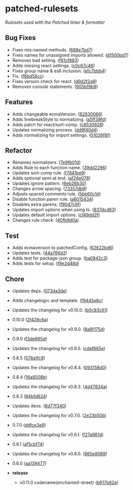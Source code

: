 # patched-rulesets

_Rulesets used with the Patched linter & formatter_



## Bug Fixes
  - Fixes mis-named methods.
  ([688e7bd7](https://github.com/alexseitsinger/patched-rulesets/commit/688e7bd73c90fd85ba7c3f3926b0f525639425f2))
  - Fixes names for unassigned imports allowed.
  ([d1500bd7](https://github.com/alexseitsinger/patched-rulesets/commit/d1500bd78ffdd0d7c2c2dd5b8ec8be0e8931654e))
  - Removes bad setting.
  ([f81cf883](https://github.com/alexseitsinger/patched-rulesets/commit/f81cf8835fa79ce0f63cb37f4429996001763e94))
  - Adds missing react settings.
  ([c0c67c46](https://github.com/alexseitsinger/patched-rulesets/commit/c0c67c46d6f12dabac1db0df2e6a74555c29e204))
  - Fixes group name & es6 inclusion.
  ([efc7bbb4](https://github.com/alexseitsinger/patched-rulesets/commit/efc7bbb4fb820f053a29974cbed67e537e4e1fe6))
  - Fix.
  ([f8bd56cc](https://github.com/alexseitsinger/patched-rulesets/commit/f8bd56cc136dedc9f5dd65944e17d1f4f9d937d3))
  - Fixes version check for react.
  ([d9d2f2a9](https://github.com/alexseitsinger/patched-rulesets/commit/d9d2f2a97496c8bd589d0a914439db97b4da7b4f))
  - Removes console statements.
  ([905bf9b9](https://github.com/alexseitsinger/patched-rulesets/commit/905bf9b95e81799dce9128b77387475a50c06f59))




## Features
  - Adds changeable ecmaVersion.
  ([82830066](https://github.com/alexseitsinger/patched-rulesets/commit/82830066060858cb8347cff92c111cc0dac677ca))
  - Adds linebreakStyle to normalizing.
  ([a5ff39fd](https://github.com/alexseitsinger/patched-rulesets/commit/a5ff39fd94232ec34756bc187418ea2c4778de7f))
  - Adds patch for react/sort-comp.
  ([c8530928](https://github.com/alexseitsinger/patched-rulesets/commit/c8530928f96cce22339bb2bc3efe6f69891c2a0e))
  - Updates normalizing process.
  ([dd9f40d4](https://github.com/alexseitsinger/patched-rulesets/commit/dd9f40d450af67e08112d58325aa47904452bda8))
  - Adds normalizing for import settings.
  ([01026f8f](https://github.com/alexseitsinger/patched-rulesets/commit/01026f8f2cbc3a4b2dd88e8c1a3ec13fc50f8c50))




## Refactor
  - Renames normalizers.
  ([7e9fb01d](https://github.com/alexseitsinger/patched-rulesets/commit/7e9fb01dbcfcf660e0e13e18de1060171fba1f03))
  - Adds Rule to each function name.
  ([39dd2296](https://github.com/alexseitsinger/patched-rulesets/commit/39dd2296162927e271993add66a19b9f82afe4ac))
  - Updates sort-comp rule.
  ([f7841be9](https://github.com/alexseitsinger/patched-rulesets/commit/f7841be9de7f2b9ed595365068d51f2a373acf70))
  - Adds optional semi at end.
  ([af24e078](https://github.com/alexseitsinger/patched-rulesets/commit/af24e078e7d997816104e837ee1af8a828fe905f))
  - Updates ignore pattern.
  ([6eb28b30](https://github.com/alexseitsinger/patched-rulesets/commit/6eb28b30514c2930eca53dd378da146a80f6fe87))
  - Changes arrow spacing.
  ([73357db9](https://github.com/alexseitsinger/patched-rulesets/commit/73357db98ad75a458bc3f65caa14f127cac28337))
  - Adjusts spaced comments rule.
  ([5bb60c1d](https://github.com/alexseitsinger/patched-rulesets/commit/5bb60c1dd715fc0fdfd74ae91e77074c9a90b296))
  - Disable function paren rule.
  ([a6015434](https://github.com/alexseitsinger/patched-rulesets/commit/a6015434b2c0ef445ad3ac1f396cd5d88de16cee))
  - Disables extra parens.
  ([f9047c9f](https://github.com/alexseitsinger/patched-rulesets/commit/f9047c9f3c1e1bbfce78054a7ef2c7483faeabb3))
  - Updates import options when using ts.
  ([837dcd83](https://github.com/alexseitsinger/patched-rulesets/commit/837dcd8304dcba1789ba6ec9bcbd33dc45c3cb8a))
  - Updates default import options.
  ([cf49dd2f](https://github.com/alexseitsinger/patched-rulesets/commit/cf49dd2f5151f0491aacddd30cc60c92b85c731e))
  - Changes rule check.
  ([40fb9d0a](https://github.com/alexseitsinger/patched-rulesets/commit/40fb9d0a2c67ce20e0dc023956877b071b4aba4b))




## Test
  - Adds ecmaversion to patchedConfig.
  ([62622bd6](https://github.com/alexseitsinger/patched-rulesets/commit/62622bd602f81816903ef4e9e6fbebda16c02a57))
  - Updates tests.
  ([44a766d2](https://github.com/alexseitsinger/patched-rulesets/commit/44a766d2bfe5722602925b392869267ec1f4ed0e))
  - Adds test for package-json group.
  ([ba0842c3](https://github.com/alexseitsinger/patched-rulesets/commit/ba0842c396cb97580277532de03d770ec6d8f7d0))
  - Adds tests for setup.
  ([f9e2d48d](https://github.com/alexseitsinger/patched-rulesets/commit/f9e2d48d0c315b0d167c009c190302150d082e92))




## Chore
  - Updates deps.
  ([073da3de](https://github.com/alexseitsinger/patched-rulesets/commit/073da3de24388bbae84c97e52f7f4e2149a92493))
  - Adds changelogrc and template.
  ([f9445e6c](https://github.com/alexseitsinger/patched-rulesets/commit/f9445e6cd8759c2334c16309d329610270b1f7f8))
  - Updates the changelog for v0.10.0.
  ([b0c83c61](https://github.com/alexseitsinger/patched-rulesets/commit/b0c83c61389b2e25e4576e4bb51d9ce3fc6be152))
  - 0.10.0
  ([2f428c6a](https://github.com/alexseitsinger/patched-rulesets/commit/2f428c6a491d1d72e4765f7b5054cf3fd215cbab))
  - Updates the changelog for v0.9.0.
  ([8a8f175d](https://github.com/alexseitsinger/patched-rulesets/commit/8a8f175d5f930069e94c343e886c539111f2573f))
  - 0.9.0
  ([f3de895d](https://github.com/alexseitsinger/patched-rulesets/commit/f3de895dcdd971aeb1bafe1efad44fa77abfc2f3))
  - Updates the changelog for v0.8.5.
  ([cdaf665e](https://github.com/alexseitsinger/patched-rulesets/commit/cdaf665e86f62126a7581af865f8080f99ffdf1f))
  - 0.8.5
  ([578a1fc9](https://github.com/alexseitsinger/patched-rulesets/commit/578a1fc942c50cf31df3260de949e34506d24c7d))
  - Updates the changelog for v0.8.4.
  ([093158d0](https://github.com/alexseitsinger/patched-rulesets/commit/093158d0cfcd73218f3f6cb4113bc15a80a48f8f))
  - 0.8.4
  ([16a8508b](https://github.com/alexseitsinger/patched-rulesets/commit/16a8508bba45ec73d2877a10f3c3bbab93706c83))
  - Updates the changelog for v0.8.3.
  ([4d47834a](https://github.com/alexseitsinger/patched-rulesets/commit/4d47834aab0f8969a8ec58ee945b57d859f2acc2))
  - 0.8.3
  ([84b1d624](https://github.com/alexseitsinger/patched-rulesets/commit/84b1d6245e0c51fee0ec85d72723b8c8ca6a01ba))
  - Updates deos.
  ([8d77f340](https://github.com/alexseitsinger/patched-rulesets/commit/8d77f34085ac950f90531f60fd1f58a5ff7dd689))
  - Updates the changelog for v0.7.0.
  ([2e23b50b](https://github.com/alexseitsinger/patched-rulesets/commit/2e23b50be4f3b5a499091b5c3c44cb0b4b02b7d2))
  - 0.7.0
  ([ddfce3e9](https://github.com/alexseitsinger/patched-rulesets/commit/ddfce3e94b99c3e9aaca5e4039bf97070a89e457))
  - Updates the changelog for v0.6.1.
  ([f27a961d](https://github.com/alexseitsinger/patched-rulesets/commit/f27a961d98b4cd17dc4e04d0b1044f5e91882f42))
  - 0.6.1
  ([af5cbf74](https://github.com/alexseitsinger/patched-rulesets/commit/af5cbf746dd439f0af3630ae345ddd3e7e4679c6))
  - Updates the changelog for v0.6.0.
  ([865e8069](https://github.com/alexseitsinger/patched-rulesets/commit/865e8069ba52f5011257dfaee8a6a759d66f7484))
  - 0.6.0
  ([aa139477](https://github.com/alexseitsinger/patched-rulesets/commit/aa1394777dd05bd1584adedd6a28a91376011e30))

  - **release**
    - v0.11.0 codename(enchanted-street)
  ([b917b82e](https://github.com/alexseitsinger/patched-rulesets/commit/b917b82ef77588ae449de3971e322d9701b69dd5))





